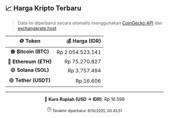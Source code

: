 

<!-- HARGA_KRIPTO -->
## 📈 Harga Kripto Terbaru

> Data ini diperbarui secara otomatis menggunakan [CoinGecko API](https://www.coingecko.com/) dan [exchangerate.host](https://exchangerate.host/)

<div align="center">

| 🪙 Token | 💰 Harga (IDR) |
|:------:|---------------:|
| 🟠 **Bitcoin (BTC)**   | Rp 2.054.523.141 |
| 🔵 **Ethereum (ETH)**  | Rp 75.270.827 |
| 🟣 **Solana (SOL)**    | Rp 3.757.494 |
| 🟢 **Tether (USDT)**   | Rp 16.606 |

---

💱 **Kurs Rupiah (USD → IDR)**: Rp 16.599

🕒 <sub>Terakhir diperbarui: 9/10/2025, 00.43.51</sub>

</div>
<!-- /HARGA_KRIPTO -->